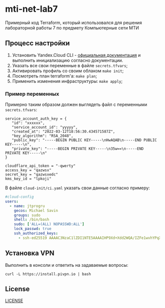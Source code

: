 # mti-net-lab7

Примерный код Terraform, который использовался для решения лабораторной работы 7 по предмету Компьютерные сети МТИ

## Процесс настройки

1. Установить Yandex.Cloud CLI - [официальная документация](https://cloud.yandex.ru/docs/cli/quickstart) и выполнить инициализацию согласно документации.
2. Указать все свои переменные в файле `secrets.tfvars`;
3. Активировать профиль со своим облаком `make init`;
4. Посмотреть план terraform'a: `make plan`;
5. Применить изменения инфраструктуры: `make apply`;

### Пример переменных

Примерно таким образом должен выглядеть файл с переменными `secrets.tfvars`:

```hcl
service_account_auth_key = {
   "id": "xxxxxx",
   "service_account_id": "yyyyy",
   "created_at": "2022-03-12T18:56:30.434571587Z",
   "key_algorithm": "RSA_2048",
   "public_key": "-----BEGIN PUBLIC KEY-----\nHwAQAB\n-----END PUBLIC KEY-----\n",
   "private_key": "-----BEGIN PRIVATE KEY-----\n35w==\n-----END PRIVATE KEY-----\n"
}

cloudflare_api_token = "-qwerty"
access_key = "qazwsx"
secret_key = "qazwsxedc"
kms_key_id = "lpkoji"
```

В файле `cloud-init/ci.yaml` указать свои данные согласно примеру:

```yaml
#cloud-config
users:
  - name: jtprogru
    gecos: Michael Savin
    groups: sudo
    shell: /bin/bash
    sudo: ['ALL=(ALL) NOPASSWD:ALL']
    lock_passwd: true
    ssh_authorized_keys:
      - ssh-ed25519 AAAAC3NzaC1lZDI1NTE5AAAAIHP9Xd+Xdd2WQA/IZFe1wvhYPqXANrO3bhg6/3emC9TC jtprogru@gmail.com
```

## Установка VPN

Выполнить в консоли и ответить на задаваемые вопросы:

```shell
curl -L https://install.pivpn.io | bash
```

## License

[LICENSE](LICENSE)
